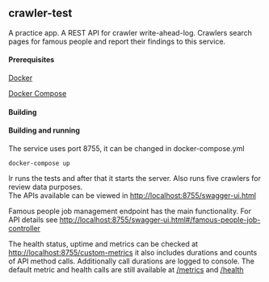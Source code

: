 ## crawler-test
A practice app. A REST API for crawler write-ahead-log. Crawlers search pages for famous people and report their findings to this service.
#### Prerequisites
[Docker](https://www.docker.com/)

[Docker Compose](https://docs.docker.com/compose/)
#### Building

#### Building and running
The service uses port 8755, it can be changed in docker-compose.yml

```docker-compose up```

Ir runs the tests and after that it starts the server. Also runs five crawlers for review data purposes.  
The APIs available can be viewed in [http://localhost:8755/swagger-ui.html](http://localhost:8755/swagger-ui.html)
  
Famous people job management endpoint has the main functionality. For API details see 
[http://localhost:8755/swagger-ui.html#/famous-people-job-controller](http://localhost:8755/swagger-ui.html#/famous-people-job-controller) 

The health status, uptime and metrics can be checked at [http://localhost:8755/custom-metrics](http://localhost:8755/custom-metrics)
it also includes durations and counts of API method calls. Additionally call durations are logged to console. 
The default metric and health calls are still available at [/metrics](http://localhost:8755/metrics) and [/health](http://localhost:8755/health)
